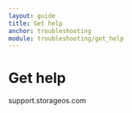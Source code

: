 ```yaml
---
layout: guide
title: Get help
anchor: troubleshooting
module: troubleshooting/get_help
---
```


# Get help

support.storageos.com
